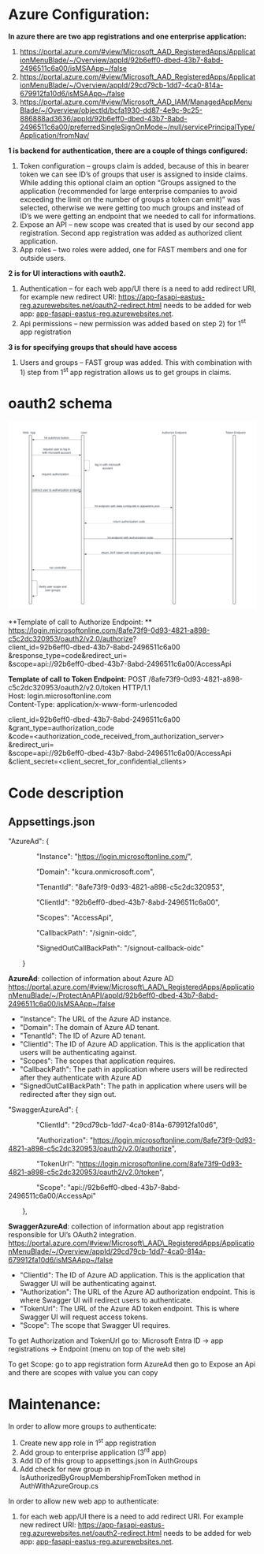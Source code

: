 ﻿# <a name="_hlk162351708"></a>Azure Configuration:
**In azure there are two app registrations and one enterprise application:**

1. <https://portal.azure.com/#view/Microsoft_AAD_RegisteredApps/ApplicationMenuBlade/~/Overview/appId/92b6eff0-dbed-43b7-8abd-2496511c6a00/isMSAApp~/false>
1. <https://portal.azure.com/#view/Microsoft_AAD_RegisteredApps/ApplicationMenuBlade/~/Overview/appId/29cd79cb-1dd7-4ca0-814a-679912fa10d6/isMSAApp~/false>
1. <https://portal.azure.com/#view/Microsoft_AAD_IAM/ManagedAppMenuBlade/~/Overview/objectId/bcfa1930-dd87-4e9c-9c25-886888ad3636/appId/92b6eff0-dbed-43b7-8abd-2496511c6a00/preferredSingleSignOnMode~/null/servicePrincipalType/Application/fromNav/>

**1 is backend for authentication, there are a couple of things configured:**

1) Token configuration – groups claim is added, because of this in bearer token we can see ID’s of groups that user is assigned to inside claims. While adding this optional claim an option “Groups assigned to the application (recommended for large enterprise companies to avoid exceeding the limit on the number of groups a token can emit)” was selected, otherwise we were getting too much groups and instead of ID’s we were getting an endpoint that we needed to call for informations.
1) Expose an API – new scope was created that is used by our second app registration.
   Second app registration was added as authorized client application.
1) App roles – two roles were added, one for FAST members and one for outside users.

**2 is for UI interactions with oauth2.**

1) Authentication – for each web app/UI there is a need to add redirect URI, for example new redirect URI: <https://app-fasapi-eastus-reg.azurewebsites.net/oauth2-redirect.html> needs to be added for web app: [app-fasapi-eastus-reg.azurewebsites.net](https://app-fasapi-eastus-reg.azurewebsites.net/).
1) Api permissions – new permission was added based on step 2) for 1<sup>st</sup> app registration

**3 is for specifying groups that should have access** 

1) Users and groups – FAST group was added. This with combination with 1) step from 1<sup>st</sup> app registration allows us to get groups in claims.
# oauth2 schema
![](oauth2_flow_schema.png)

**Template of call to Authorize Endpoint:  **
https://login.microsoftonline.com/8afe73f9-0d93-4821-a898-c5c2dc320953/oauth2/v2.0/authorize?  
client_id=92b6eff0-dbed-43b7-8abd-2496511c6a00  
&response_type=code&redirect_uri=<taken from UI app registration>  
&scope=api://92b6eff0-dbed-43b7-8abd-2496511c6a00/AccessApi  

**Template of call to Token Endpoint:** 
POST /8afe73f9-0d93-4821-a898-c5c2dc320953/oauth2/v2.0/token HTTP/1.1  
Host: login.microsoftonline.com  
Content-Type: application/x-www-form-urlencoded  

client_id=92b6eff0-dbed-43b7-8abd-2496511c6a00  
&grant_type=authorization_code  
&code=<authorization_code_received_from_authorization_server>  
&redirect_uri=<taken from UI app registration>  
&scope=api://92b6eff0-dbed-43b7-8abd-2496511c6a00/AccessApi  
&client_secret=<client_secret_for_confidential_clients>  

# Code description
## Appsettings.json
"AzureAd": {

`        `"Instance": "https://login.microsoftonline.com/",

`        `"Domain": "kcura.onmicrosoft.com",

`        `"TenantId": "8afe73f9-0d93-4821-a898-c5c2dc320953",

`        `"ClientId": "92b6eff0-dbed-43b7-8abd-2496511c6a00",

`        `"Scopes": "AccessApi",

`        `"CallbackPath": "/signin-oidc",

`        `"SignedOutCallBackPath": "/signout-callback-oidc"

`    `}

**AzureAd**: collection of information about Azure AD https://portal.azure.com/#view/Microsoft\_AAD\_RegisteredApps/ApplicationMenuBlade/~/ProtectAnAPI/appId/92b6eff0-dbed-43b7-8abd-2496511c6a00/isMSAApp~/false

- "Instance": The URL of the Azure AD instance. 
- "Domain": The domain of Azure AD tenant.
- "TenantId": The ID of Azure AD tenant.
- "ClientId": The ID of Azure AD application. This is the application that users will be authenticating against.
- "Scopes": The scopes that application requires. 
- "CallbackPath": The path in application where users will be redirected after they authenticate with Azure AD
- "SignedOutCallBackPath": The path in application where users will be redirected after they sign out.

"SwaggerAzureAd": {

`        `"ClientId": "29cd79cb-1dd7-4ca0-814a-679912fa10d6",

`        `"Authorization": "https://login.microsoftonline.com/8afe73f9-0d93-4821-a898-c5c2dc320953/oauth2/v2.0/authorize",

`        `"TokenUrl": "https://login.microsoftonline.com/8afe73f9-0d93-4821-a898-c5c2dc320953/oauth2/v2.0/token",

`        `"Scope": "api://92b6eff0-dbed-43b7-8abd-2496511c6a00/AccessApi"

`    `},

**SwaggerAzureAd**: collection of information about app registration responsible for UI’s OAuth2 integration.
https://portal.azure.com/#view/Microsoft\_AAD\_RegisteredApps/ApplicationMenuBlade/~/Overview/appId/29cd79cb-1dd7-4ca0-814a-679912fa10d6/isMSAApp~/false

- "ClientId": The ID of Azure AD application. This is the application that Swagger UI will be authenticating against.
- "Authorization": The URL of the Azure AD authorization endpoint. This is where Swagger UI will redirect users to authenticate. 
- "TokenUrl": The URL of the Azure AD token endpoint. This is where Swagger UI will request access tokens. 
- "Scope": The scope that Swagger UI requires.

To get Authorization and TokenUrl go to:
Microsoft Entra ID -> app registrations -> Endpoint (menu on top of the web site)

To get Scope:
go to app registration form AzureAd then go to Expose an Api and there are scopes with value you can copy


# Maintenance:
In order to allow more groups to authenticate:

1) Create new app role in 1<sup>st</sup> app registration
1) Add group to enterprise application (3<sup>rd</sup> app)
1) Add ID of this group to appsettings.json in AuthGroups
1) Add check for new group in IsAuthorizedByGroupMembershipFromToken method in AuthWithAzureGroup.cs

In order to allow new web app to authenticate:

1) for each web app/UI there is a need to add redirect URI.
   For example new redirect URI: <https://app-fasapi-eastus-reg.azurewebsites.net/oauth2-redirect.html> needs to be added for web app: [app-fasapi-eastus-reg.azurewebsites.net](https://app-fasapi-eastus-reg.azurewebsites.net/).

